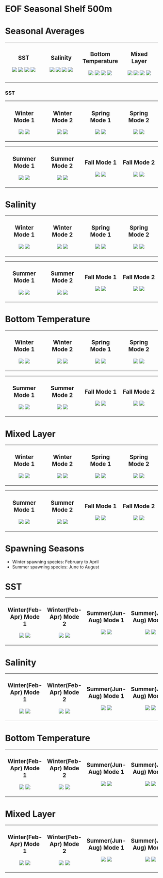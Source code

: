 EOF Seasonal Shelf 500m
================

# Seasonal Averages

<div>

<table>
<colgroup>
<col style="width: 25%" />
<col style="width: 25%" />
<col style="width: 25%" />
<col style="width: 25%" />
</colgroup>
<tbody>
<tr class="odd">
<td style="text-align: center;"><div width="25.0%"
data-layout-align="center">
<h3 id="sst">SST</h3>
<p><img
src="images/500m_FigsSeasonal/SeasonalAvg_sst_Winter_shelf500m.png" />
<img
src="images/500m_FigsSeasonal/SeasonalAvg_sst_Spring_shelf500m.png" />
<img
src="images/500m_FigsSeasonal/SeasonalAvg_sst_Summer_shelf500m.png" />
<img
src="images/500m_FigsSeasonal/SeasonalAvg_sst_Fall_shelf500m.png" /></p>
</div></td>
<td style="text-align: center;"><div width="25.0%"
data-layout-align="center">
<h3 id="salinity">Salinity</h3>
<p><img
src="images/500m_FigsSeasonal/SeasonalAvg_Salinity_Winter_shelf500m.png" />
<img
src="images/500m_FigsSeasonal/SeasonalAvg_Salinity_Spring_shelf500m.png" />
<img
src="images/500m_FigsSeasonal/SeasonalAvg_Salinity_Summer_shelf500m.png" />
<img
src="images/500m_FigsSeasonal/SeasonalAvg_Salinity_Fall_shelf500m.png" /></p>
</div></td>
<td style="text-align: center;"><div width="25.0%"
data-layout-align="center">
<h3 id="bottom-temperature">Bottom Temperature</h3>
<p><img
src="images/500m_FigsSeasonal/SeasonalAvg_bottomT_Winter_shelf500m.png" />
<img
src="images/500m_FigsSeasonal/SeasonalAvg_bottomT_Spring_shelf500m.png" />
<img
src="images/500m_FigsSeasonal/SeasonalAvg_bottomT_Summer_shelf500m.png" />
<img
src="images/500m_FigsSeasonal/SeasonalAvg_bottomT_Fall_shelf500m.png" /></p>
</div></td>
<td style="text-align: center;"><div width="25.0%"
data-layout-align="center">
<h3 id="mixed-layer">Mixed Layer</h3>
<p><img
src="images/500m_FigsSeasonal/SeasonalAvg_mixedlayer_Winter_shelf500m.png" />
<img
src="images/500m_FigsSeasonal/SeasonalAvg_mixedlayer_Spring_shelf500m.png" />
<img
src="images/500m_FigsSeasonal/SeasonalAvg_mixedlayer_Summer_shelf500m.png" />
<img
src="images/500m_FigsSeasonal/SeasonalAvg_mixedlayer_Fall_shelf500m.png" /></p>
</div></td>
</tr>
</tbody>
</table>

</div>

### SST

<div>

<table>
<colgroup>
<col style="width: 25%" />
<col style="width: 25%" />
<col style="width: 25%" />
<col style="width: 25%" />
</colgroup>
<tbody>
<tr class="odd">
<td style="text-align: center;"><div width="25.0%"
data-layout-align="center">
<h3 id="winter-mode-1">Winter Mode 1</h3>
<p><img src="images/500m_FigsSeasonal/sst_Winter_mode1_shelf500m.png" />
<img
src="images/500m_FigsSeasonal/sst_Winter_temporal_mode1_shelf500m.png" /></p>
</div></td>
<td style="text-align: center;"><div width="25.0%"
data-layout-align="center">
<h3 id="winter-mode-2">Winter Mode 2</h3>
<p><img src="images/500m_FigsSeasonal/sst_Winter_mode2_shelf500m.png" />
<img
src="images/500m_FigsSeasonal/sst_Winter_temporal_mode2_shelf500m.png" /></p>
</div></td>
<td style="text-align: center;"><div width="25.0%"
data-layout-align="center">
<h3 id="spring-mode-1">Spring Mode 1</h3>
<p><img src="images/500m_FigsSeasonal/sst_Spring_mode1_shelf500m.png" />
<img
src="images/500m_FigsSeasonal/sst_Spring_temporal_mode1_shelf500m.png" /></p>
</div></td>
<td style="text-align: center;"><div width="25.0%"
data-layout-align="center">
<h3 id="spring-mode-2">Spring Mode 2</h3>
<p><img src="images/500m_FigsSeasonal/sst_Spring_mode2_shelf500m.png" />
<img
src="images/500m_FigsSeasonal/sst_Spring_temporal_mode2_shelf500m.png" /></p>
</div></td>
</tr>
</tbody>
</table>

<table>
<colgroup>
<col style="width: 25%" />
<col style="width: 25%" />
<col style="width: 25%" />
<col style="width: 25%" />
</colgroup>
<tbody>
<tr class="odd">
<td style="text-align: center;"><div width="25.0%"
data-layout-align="center">
<h3 id="summer-mode-1">Summer Mode 1</h3>
<p><img src="images/500m_FigsSeasonal/sst_Summer_mode1_shelf500m.png" />
<img
src="images/500m_FigsSeasonal/sst_Summer_temporal_mode1_shelf500m.png" /></p>
</div></td>
<td style="text-align: center;"><div width="25.0%"
data-layout-align="center">
<h3 id="summer-mode-2">Summer Mode 2</h3>
<p><img src="images/500m_FigsSeasonal/sst_Summer_mode2_shelf500m.png" />
<img
src="images/500m_FigsSeasonal/sst_Summer_temporal_mode2_shelf500m.png" /></p>
</div></td>
<td style="text-align: center;"><div width="25.0%"
data-layout-align="center">
<h3 id="fall-mode-1">Fall Mode 1</h3>
<p><img src="images/500m_FigsSeasonal/sst_Fall_mode1_shelf500m.png" />
<img
src="images/500m_FigsSeasonal/sst_Fall_temporal_mode1_shelf500m.png" /></p>
</div></td>
<td style="text-align: center;"><div width="25.0%"
data-layout-align="center">
<h3 id="fall-mode-2">Fall Mode 2</h3>
<p><img src="images/500m_FigsSeasonal/sst_Fall_mode2_shelf500m.png" />
<img
src="images/500m_FigsSeasonal/sst_Fall_temporal_mode2_shelf500m.png" /></p>
</div></td>
</tr>
</tbody>
</table>

</div>

# Salinity

<div>

<table>
<colgroup>
<col style="width: 25%" />
<col style="width: 25%" />
<col style="width: 25%" />
<col style="width: 25%" />
</colgroup>
<tbody>
<tr class="odd">
<td style="text-align: center;"><div width="25.0%"
data-layout-align="center">
<h3 id="winter-mode-1-1">Winter Mode 1</h3>
<p><img
src="images/500m_FigsSeasonal/Salinity_Winter_mode1_shelf500m.png" />
<img
src="images/500m_FigsSeasonal/Salinity_Winter_temporal_mode1_shelf500m.png" /></p>
</div></td>
<td style="text-align: center;"><div width="25.0%"
data-layout-align="center">
<h3 id="winter-mode-2-1">Winter Mode 2</h3>
<p><img
src="images/500m_FigsSeasonal/Salinity_Winter_mode2_shelf500m.png" />
<img
src="images/500m_FigsSeasonal/Salinity_Winter_temporal_mode2_shelf500m.png" /></p>
</div></td>
<td style="text-align: center;"><div width="25.0%"
data-layout-align="center">
<h3 id="spring-mode-1-1">Spring Mode 1</h3>
<p><img
src="images/500m_FigsSeasonal/Salinity_Spring_mode1_shelf500m.png" />
<img
src="images/500m_FigsSeasonal/Salinity_Spring_temporal_mode1_shelf500m.png" /></p>
</div></td>
<td style="text-align: center;"><div width="25.0%"
data-layout-align="center">
<h3 id="spring-mode-2-1">Spring Mode 2</h3>
<p><img
src="images/500m_FigsSeasonal/Salinity_Spring_mode2_shelf500m.png" />
<img
src="images/500m_FigsSeasonal/Salinity_Spring_temporal_mode2_shelf500m.png" /></p>
</div></td>
</tr>
</tbody>
</table>

<table>
<colgroup>
<col style="width: 25%" />
<col style="width: 25%" />
<col style="width: 25%" />
<col style="width: 25%" />
</colgroup>
<tbody>
<tr class="odd">
<td style="text-align: center;"><div width="25.0%"
data-layout-align="center">
<h3 id="summer-mode-1-1">Summer Mode 1</h3>
<p><img
src="images/500m_FigsSeasonal/Salinity_Summer_mode1_shelf500m.png" />
<img
src="images/500m_FigsSeasonal/Salinity_Summer_temporal_mode1_shelf500m.png" /></p>
</div></td>
<td style="text-align: center;"><div width="25.0%"
data-layout-align="center">
<h3 id="summer-mode-2-1">Summer Mode 2</h3>
<p><img
src="images/500m_FigsSeasonal/Salinity_Summer_mode2_shelf500m.png" />
<img
src="images/500m_FigsSeasonal/Salinity_Summer_temporal_mode2_shelf500m.png" /></p>
</div></td>
<td style="text-align: center;"><div width="25.0%"
data-layout-align="center">
<h3 id="fall-mode-1-1">Fall Mode 1</h3>
<p><img
src="images/500m_FigsSeasonal/Salinity_Fall_mode1_shelf500m.png" /> <img
src="images/500m_FigsSeasonal/Salinity_Fall_temporal_mode1_shelf500m.png" /></p>
</div></td>
<td style="text-align: center;"><div width="25.0%"
data-layout-align="center">
<h3 id="fall-mode-2-1">Fall Mode 2</h3>
<p><img
src="images/500m_FigsSeasonal/Salinity_Fall_mode2_shelf500m.png" /> <img
src="images/500m_FigsSeasonal/Salinity_Fall_temporal_mode2_shelf500m.png" /></p>
</div></td>
</tr>
</tbody>
</table>

</div>

# Bottom Temperature

<div>

<table>
<colgroup>
<col style="width: 25%" />
<col style="width: 25%" />
<col style="width: 25%" />
<col style="width: 25%" />
</colgroup>
<tbody>
<tr class="odd">
<td style="text-align: center;"><div width="25.0%"
data-layout-align="center">
<h3 id="winter-mode-1-2">Winter Mode 1</h3>
<p><img
src="images/500m_FigsSeasonal/bottomT_Winter_mode1_shelf500m.png" />
<img
src="images/500m_FigsSeasonal/bottomT_Winter_temporal_mode1_shelf500m.png" /></p>
</div></td>
<td style="text-align: center;"><div width="25.0%"
data-layout-align="center">
<h3 id="winter-mode-2-2">Winter Mode 2</h3>
<p><img
src="images/500m_FigsSeasonal/bottomT_Winter_mode2_shelf500m.png" />
<img
src="images/500m_FigsSeasonal/bottomT_Winter_temporal_mode2_shelf500m.png" /></p>
</div></td>
<td style="text-align: center;"><div width="25.0%"
data-layout-align="center">
<h3 id="spring-mode-1-2">Spring Mode 1</h3>
<p><img
src="images/500m_FigsSeasonal/bottomT_Spring_mode1_shelf500m.png" />
<img
src="images/500m_FigsSeasonal/bottomT_Spring_temporal_mode1_shelf500m.png" /></p>
</div></td>
<td style="text-align: center;"><div width="25.0%"
data-layout-align="center">
<h3 id="spring-mode-2-2">Spring Mode 2</h3>
<p><img
src="images/500m_FigsSeasonal/bottomT_Spring_mode2_shelf500m.png" />
<img
src="images/500m_FigsSeasonal/bottomT_Spring_temporal_mode2_shelf500m.png" /></p>
</div></td>
</tr>
</tbody>
</table>

<table>
<colgroup>
<col style="width: 25%" />
<col style="width: 25%" />
<col style="width: 25%" />
<col style="width: 25%" />
</colgroup>
<tbody>
<tr class="odd">
<td style="text-align: center;"><div width="25.0%"
data-layout-align="center">
<h3 id="summer-mode-1-2">Summer Mode 1</h3>
<p><img
src="images/500m_FigsSeasonal/bottomT_Summer_mode1_shelf500m.png" />
<img
src="images/500m_FigsSeasonal/bottomT_Summer_temporal_mode1_shelf500m.png" /></p>
</div></td>
<td style="text-align: center;"><div width="25.0%"
data-layout-align="center">
<h3 id="summer-mode-2-2">Summer Mode 2</h3>
<p><img
src="images/500m_FigsSeasonal/bottomT_Summer_mode2_shelf500m.png" />
<img
src="images/500m_FigsSeasonal/bottomT_Summer_temporal_mode2_shelf500m.png" /></p>
</div></td>
<td style="text-align: center;"><div width="25.0%"
data-layout-align="center">
<h3 id="fall-mode-1-2">Fall Mode 1</h3>
<p><img
src="images/500m_FigsSeasonal/bottomT_Fall_mode1_shelf500m.png" /> <img
src="images/500m_FigsSeasonal/bottomT_Fall_temporal_mode1_shelf500m.png" /></p>
</div></td>
<td style="text-align: center;"><div width="25.0%"
data-layout-align="center">
<h3 id="fall-mode-2-2">Fall Mode 2</h3>
<p><img
src="images/500m_FigsSeasonal/bottomT_Fall_mode2_shelf500m.png" /> <img
src="images/500m_FigsSeasonal/bottomT_Fall_temporal_mode2_shelf500m.png" /></p>
</div></td>
</tr>
</tbody>
</table>

</div>

# Mixed Layer

<div>

<table>
<colgroup>
<col style="width: 25%" />
<col style="width: 25%" />
<col style="width: 25%" />
<col style="width: 25%" />
</colgroup>
<tbody>
<tr class="odd">
<td style="text-align: center;"><div width="25.0%"
data-layout-align="center">
<h3 id="winter-mode-1-3">Winter Mode 1</h3>
<p><img
src="images/500m_FigsSeasonal/mixedlayer_Winter_mode1_shelf500m.png" />
<img
src="images/500m_FigsSeasonal/mixedlayer_Winter_temporal_mode1_shelf500m.png" /></p>
</div></td>
<td style="text-align: center;"><div width="25.0%"
data-layout-align="center">
<h3 id="winter-mode-2-3">Winter Mode 2</h3>
<p><img
src="images/500m_FigsSeasonal/mixedlayer_Winter_mode2_shelf500m.png" />
<img
src="images/500m_FigsSeasonal/mixedlayer_Winter_temporal_mode2_shelf500m.png" /></p>
</div></td>
<td style="text-align: center;"><div width="25.0%"
data-layout-align="center">
<h3 id="spring-mode-1-3">Spring Mode 1</h3>
<p><img
src="images/500m_FigsSeasonal/mixedlayer_Spring_mode1_shelf500m.png" />
<img
src="images/500m_FigsSeasonal/mixedlayer_Spring_temporal_mode1_shelf500m.png" /></p>
</div></td>
<td style="text-align: center;"><div width="25.0%"
data-layout-align="center">
<h3 id="spring-mode-2-3">Spring Mode 2</h3>
<p><img
src="images/500m_FigsSeasonal/mixedlayer_Spring_mode2_shelf500m.png" />
<img
src="images/500m_FigsSeasonal/mixedlayer_Spring_temporal_mode2_shelf500m.png" /></p>
</div></td>
</tr>
</tbody>
</table>

<table>
<colgroup>
<col style="width: 25%" />
<col style="width: 25%" />
<col style="width: 25%" />
<col style="width: 25%" />
</colgroup>
<tbody>
<tr class="odd">
<td style="text-align: center;"><div width="25.0%"
data-layout-align="center">
<h3 id="summer-mode-1-3">Summer Mode 1</h3>
<p><img
src="images/500m_FigsSeasonal/mixedlayer_Summer_mode1_shelf500m.png" />
<img
src="images/500m_FigsSeasonal/mixedlayer_Summer_temporal_mode1_shelf500m.png" /></p>
</div></td>
<td style="text-align: center;"><div width="25.0%"
data-layout-align="center">
<h3 id="summer-mode-2-3">Summer Mode 2</h3>
<p><img
src="images/500m_FigsSeasonal/mixedlayer_Summer_mode2_shelf500m.png" />
<img
src="images/500m_FigsSeasonal/mixedlayer_Summer_temporal_mode2_shelf500m.png" /></p>
</div></td>
<td style="text-align: center;"><div width="25.0%"
data-layout-align="center">
<h3 id="fall-mode-1-3">Fall Mode 1</h3>
<p><img
src="images/500m_FigsSeasonal/mixedlayer_Fall_mode1_shelf500m.png" />
<img
src="images/500m_FigsSeasonal/mixedlayer_Fall_temporal_mode1_shelf500m.png" /></p>
</div></td>
<td style="text-align: center;"><div width="25.0%"
data-layout-align="center">
<h3 id="fall-mode-2-3">Fall Mode 2</h3>
<p><img
src="images/500m_FigsSeasonal/mixedlayer_Fall_mode2_shelf500m.png" />
<img
src="images/500m_FigsSeasonal/mixedlayer_Fall_temporal_mode2_shelf500m.png" /></p>
</div></td>
</tr>
</tbody>
</table>

</div>

# Spawning Seasons

- Winter spawning species: February to April
- Summer spawning species: June to August

# SST

<div>

<table>
<colgroup>
<col style="width: 25%" />
<col style="width: 25%" />
<col style="width: 25%" />
<col style="width: 25%" />
</colgroup>
<tbody>
<tr class="odd">
<td style="text-align: center;"><div width="25.0%"
data-layout-align="center">
<h3 id="winterfeb-apr-mode-1">Winter(Feb-Apr) Mode 1</h3>
<p><img
src="images/500m_FigsSeasonal/sst_Spawning_Winter_mode1_shelf500m.png" />
<img
src="images/500m_FigsSeasonal/sst_Spawning_Winter_temporal_mode1_shelf500m.png" /></p>
</div></td>
<td style="text-align: center;"><div width="25.0%"
data-layout-align="center">
<h3 id="winterfeb-apr-mode-2">Winter(Feb-Apr) Mode 2</h3>
<p><img
src="images/500m_FigsSeasonal/sst_Spawning_Winter_mode2_shelf500m.png" />
<img
src="images/500m_FigsSeasonal/sst_Spawning_Winter_temporal_mode2_shelf500m.png" /></p>
</div></td>
<td style="text-align: center;"><div width="25.0%"
data-layout-align="center">
<h3 id="summerjun-aug-mode-1">Summer(Jun-Aug) Mode 1</h3>
<p><img
src="images/500m_FigsSeasonal/sst_Spawning_Summer_mode1_shelf500m.png" />
<img
src="images/500m_FigsSeasonal/sst_Spawning_Summer_temporal_mode1_shelf500m.png" /></p>
</div></td>
<td style="text-align: center;"><div width="25.0%"
data-layout-align="center">
<h3 id="summerjun-aug-mode-2">Summer(Jun-Aug) Mode 2</h3>
<p><img
src="images/500m_FigsSeasonal/sst_Spawning_Summer_mode2_shelf500m.png" />
<img
src="images/500m_FigsSeasonal/sst_Spawning_Summer_temporal_mode2_shelf500m.png" /></p>
</div></td>
</tr>
</tbody>
</table>

</div>

# Salinity

<div>

<table>
<colgroup>
<col style="width: 25%" />
<col style="width: 25%" />
<col style="width: 25%" />
<col style="width: 25%" />
</colgroup>
<tbody>
<tr class="odd">
<td style="text-align: center;"><div width="25.0%"
data-layout-align="center">
<h3 id="winterfeb-apr-mode-1-1">Winter(Feb-Apr) Mode 1</h3>
<p><img
src="images/500m_FigsSeasonal/Salinity_Spawning_Winter_mode1_shelf500m.png" />
<img
src="images/500m_FigsSeasonal/Salinity_Spawning_Winter_temporal_mode1_shelf500m.png" /></p>
</div></td>
<td style="text-align: center;"><div width="25.0%"
data-layout-align="center">
<h3 id="winterfeb-apr-mode-2-1">Winter(Feb-Apr) Mode 2</h3>
<p><img
src="images/500m_FigsSeasonal/Salinity_Spawning_Winter_mode2_shelf500m.png" />
<img
src="images/500m_FigsSeasonal/Salinity_Spawning_Winter_temporal_mode2_shelf500m.png" /></p>
</div></td>
<td style="text-align: center;"><div width="25.0%"
data-layout-align="center">
<h3 id="summerjun-aug-mode-1-1">Summer(Jun-Aug) Mode 1</h3>
<p><img
src="images/500m_FigsSeasonal/Salinity_Spawning_Summer_mode1_shelf500m.png" />
<img
src="images/500m_FigsSeasonal/Salinity_Spawning_Summer_temporal_mode1_shelf500m.png" /></p>
</div></td>
<td style="text-align: center;"><div width="25.0%"
data-layout-align="center">
<h3 id="summerjun-aug-mode-2-1">Summer(Jun-Aug) Mode 2</h3>
<p><img
src="images/500m_FigsSeasonal/Salinity_Spawning_Summer_mode2_shelf500m.png" />
<img
src="images/500m_FigsSeasonal/Salinity_Spawning_Summer_temporal_mode2_shelf500m.png" /></p>
</div></td>
</tr>
</tbody>
</table>

</div>

# Bottom Temperature

<div>

<table>
<colgroup>
<col style="width: 25%" />
<col style="width: 25%" />
<col style="width: 25%" />
<col style="width: 25%" />
</colgroup>
<tbody>
<tr class="odd">
<td style="text-align: center;"><div width="25.0%"
data-layout-align="center">
<h3 id="winterfeb-apr-mode-1-2">Winter(Feb-Apr) Mode 1</h3>
<p><img
src="images/500m_FigsSeasonal/bottomT_Spawning_Winter_mode1_shelf500m.png" />
<img
src="images/500m_FigsSeasonal/bottomT_Spawning_Winter_temporal_mode1_shelf500m.png" /></p>
</div></td>
<td style="text-align: center;"><div width="25.0%"
data-layout-align="center">
<h3 id="winterfeb-apr-mode-2-2">Winter(Feb-Apr) Mode 2</h3>
<p><img
src="images/500m_FigsSeasonal/bottomT_Spawning_Winter_mode2_shelf500m.png" />
<img
src="images/500m_FigsSeasonal/bottomT_Spawning_Winter_temporal_mode2_shelf500m.png" /></p>
</div></td>
<td style="text-align: center;"><div width="25.0%"
data-layout-align="center">
<h3 id="summerjun-aug-mode-1-2">Summer(Jun-Aug) Mode 1</h3>
<p><img
src="images/500m_FigsSeasonal/bottomT_Spawning_Summer_mode1_shelf500m.png" />
<img
src="images/500m_FigsSeasonal/bottomT_Spawning_Summer_temporal_mode1_shelf500m.png" /></p>
</div></td>
<td style="text-align: center;"><div width="25.0%"
data-layout-align="center">
<h3 id="summerjun-aug-mode-2-2">Summer(Jun-Aug) Mode 2</h3>
<p><img
src="images/500m_FigsSeasonal/bottomT_Spawning_Summer_mode2_shelf500m.png" />
<img
src="images/500m_FigsSeasonal/bottomT_Spawning_Summer_temporal_mode2_shelf500m.png" /></p>
</div></td>
</tr>
</tbody>
</table>

</div>

# Mixed Layer

<div>

<table>
<colgroup>
<col style="width: 25%" />
<col style="width: 25%" />
<col style="width: 25%" />
<col style="width: 25%" />
</colgroup>
<tbody>
<tr class="odd">
<td style="text-align: center;"><div width="25.0%"
data-layout-align="center">
<h3 id="winterfeb-apr-mode-1-3">Winter(Feb-Apr) Mode 1</h3>
<p><img
src="images/500m_FigsSeasonal/mixedlayer_Spawning_Winter_mode1_shelf500m.png" />
<img
src="images/500m_FigsSeasonal/mixedlayer_Spawning_Winter_temporal_mode1_shelf500m.png" /></p>
</div></td>
<td style="text-align: center;"><div width="25.0%"
data-layout-align="center">
<h3 id="winterfeb-apr-mode-2-3">Winter(Feb-Apr) Mode 2</h3>
<p><img
src="images/500m_FigsSeasonal/mixedlayer_Spawning_Winter_mode2_shelf500m.png" />
<img
src="images/500m_FigsSeasonal/mixedlayer_Spawning_Winter_temporal_mode2_shelf500m.png" /></p>
</div></td>
<td style="text-align: center;"><div width="25.0%"
data-layout-align="center">
<h3 id="summerjun-aug-mode-1-3">Summer(Jun-Aug) Mode 1</h3>
<p><img
src="images/500m_FigsSeasonal/mixedlayer_Spawning_Summer_mode1_shelf500m.png" />
<img
src="images/500m_FigsSeasonal/mixedlayer_Spawning_Summer_temporal_mode1_shelf500m.png" /></p>
</div></td>
<td style="text-align: center;"><div width="25.0%"
data-layout-align="center">
<h3 id="summerjun-aug-mode-2-3">Summer(Jun-Aug) Mode 2</h3>
<p><img
src="images/500m_FigsSeasonal/mixedlayer_Spawning_Summer_mode2_shelf500m.png" />
<img
src="images/500m_FigsSeasonal/mixedlayer_Spawning_Summer_temporal_mode2_shelf500m.png" /></p>
</div></td>
</tr>
</tbody>
</table>

</div>
